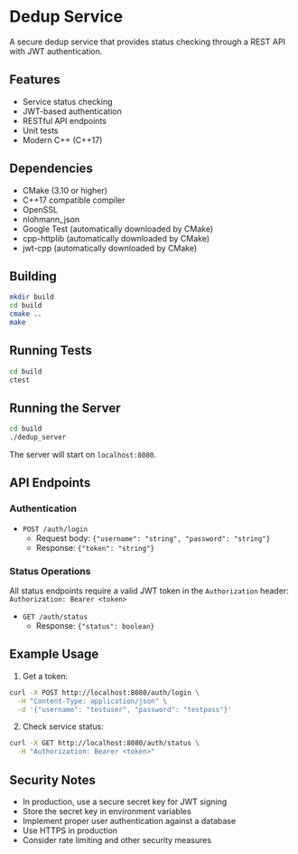# Dedup Service

A secure dedup service that provides status checking through a REST API with JWT authentication.

## Features

- Service status checking
- JWT-based authentication
- RESTful API endpoints
- Unit tests
- Modern C++ (C++17)

## Dependencies

- CMake (3.10 or higher)
- C++17 compatible compiler
- OpenSSL
- nlohmann_json
- Google Test (automatically downloaded by CMake)
- cpp-httplib (automatically downloaded by CMake)
- jwt-cpp (automatically downloaded by CMake)

## Building

```bash
mkdir build
cd build
cmake ..
make
```

## Running Tests

```bash
cd build
ctest
```

## Running the Server

```bash
cd build
./dedup_server
```

The server will start on `localhost:8080`.

## API Endpoints

### Authentication

- `POST /auth/login`
  - Request body: `{"username": "string", "password": "string"}`
  - Response: `{"token": "string"}`

### Status Operations

All status endpoints require a valid JWT token in the `Authorization` header:
`Authorization: Bearer <token>`

- `GET /auth/status`
  - Response: `{"status": boolean}`

## Example Usage

1. Get a token:

```bash
curl -X POST http://localhost:8080/auth/login \
  -H "Content-Type: application/json" \
  -d '{"username": "testuser", "password": "testpass"}'
```

2. Check service status:

```bash
curl -X GET http://localhost:8080/auth/status \
  -H "Authorization: Bearer <token>"
```

## Security Notes

- In production, use a secure secret key for JWT signing
- Store the secret key in environment variables
- Implement proper user authentication against a database
- Use HTTPS in production
- Consider rate limiting and other security measures
